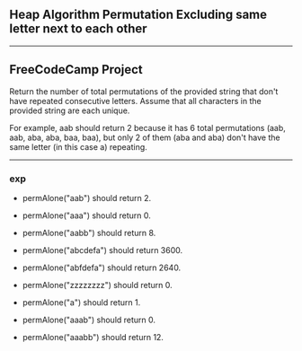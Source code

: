 ##  Heap Algorithm Permutation Excluding same letter next to each other

___
## FreeCodeCamp Project

Return the number of total permutations of the provided string that don't have repeated consecutive letters. Assume that all characters in the provided string are each unique.

For example, aab should return 2 because it has 6 total permutations (aab, aab, aba, aba, baa, baa), but only 2 of them (aba and aba) don't have the same letter (in this case a) repeating.

___
### **exp**

- permAlone("aab") should return 2.

- permAlone("aaa") should return 0.

- permAlone("aabb") should return 8.

- permAlone("abcdefa") should return 3600.

- permAlone("abfdefa") should return 2640.

- permAlone("zzzzzzzz") should return 0.

- permAlone("a") should return 1.

- permAlone("aaab") should return 0.

- permAlone("aaabb") should return 12.
